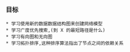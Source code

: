 ### 目标
    * 学习使用新的数据数据结构图来创建网络模型
    * 学习广度优先搜索,(到 X 的最短路径是什么)
    * 学习有向图和无向图
    * 学习拓扑排序,这种排序算法指出了节点之间的依赖关系